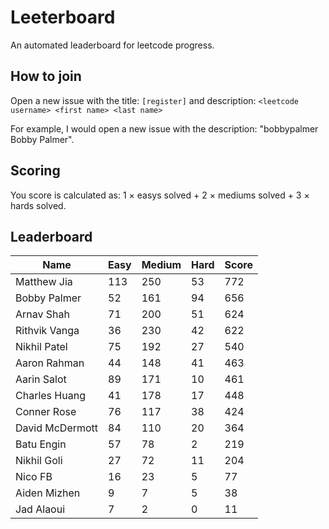 # Leeterboard

An automated leaderboard for leetcode progress.

## How to join

Open a new issue with the title: `[register]` and description:
`<leetcode username> <first name> <last name>`

For example, I would open a new issue with the description: "bobbypalmer Bobby Palmer".

## Scoring

You score is calculated as:
1 $\times$ easys solved + 2 $\times$ mediums solved + 3 $\times$ hards solved.

## Leaderboard
| Name | Easy | Medium | Hard | Score |
| --- | --- | --- | --- | --- |
| Matthew Jia | 113 | 250 | 53 | 772 |
| Bobby Palmer | 52 | 161 | 94 | 656 |
| Arnav Shah | 71 | 200 | 51 | 624 |
| Rithvik Vanga | 36 | 230 | 42 | 622 |
| Nikhil Patel | 75 | 192 | 27 | 540 |
| Aaron Rahman | 44 | 148 | 41 | 463 |
| Aarin Salot | 89 | 171 | 10 | 461 |
| Charles Huang | 41 | 178 | 17 | 448 |
| Conner Rose | 76 | 117 | 38 | 424 |
| David McDermott | 84 | 110 | 20 | 364 |
| Batu Engin | 57 | 78 | 2 | 219 |
| Nikhil Goli | 27 | 72 | 11 | 204 |
| Nico FB | 16 | 23 | 5 | 77 |
| Aiden Mizhen | 9 | 7 | 5 | 38 |
| Jad Alaoui | 7 | 2 | 0 | 11 |
